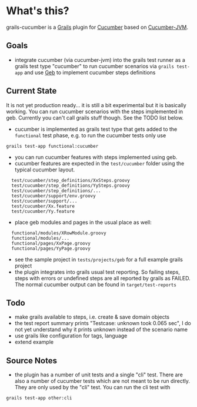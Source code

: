 # What's this? #
grails-cucumber is a [Grails](http://grails.org) plugin for [Cucumber](http://cukes.info)
based on [Cucumber-JVM](https://github.com/cucumber/cucumber-jvm).

## Goals ##
* integrate cucumber (via cucumber-jvm) into the grails test runner as a grails test type
  "cucumber" to run cucumber scenarios via `grails test-app` and use [Geb](http://www.gebish.org/)
  to implement cucumber steps definitions

## Current State ##
It is not yet production ready... it is still a bit experimental but it is basically working. You
can run cucumber scenarios with the steps implemented in geb. Currently you can't call grails stuff
though. See the TODO list below.

* cucumber is implemented as grails test type that gets added to the `functional` test phase, e.g.
to run the cucumber tests only use

```
grails test-app functional:cucumber
```

* you can run cucumber features with steps implemented using geb.
* cucumber features are expected in the `test/cucumber` folder using the typical cucumber
layout.

```
  test/cucumber/step_definitions/XxSteps.groovy
  test/cucumber/step_definitions/YySteps.groovy
  test/cucumber/step_definitions/...
  test/cucumber/support/env.groovy
  test/cucumber/support/...
  test/cucumber/Xx.feature
  test/cucumber/Yy.feature
```
* place geb modules and pages in the usual place as well:

```
  functional/modules/XRowModule.groovy
  functional/modules/...
  functional/pages/XxPage.groovy
  functional/pages/YyPage.groovy
```
* see the sample project in `tests/projects/geb` for a full example grails project
* the plugin integrates into grails usual test reporting. So failing steps, steps with errors or
undefined steps are all reported by grails as FAILED. The normal cucumber output can be found in
`target/test-reports`



## Todo ##

* make grails available to steps, i.e. create & save domain objects
* the test report summary prints "Testcase: unknown took 0.065 sec", I do not yet
  understand why it prints unknown instead of the scenario name
* use grails like configuration for tags, language
* extend example

## Source Notes ##

* the plugin has a number of unit tests and a single "cli" test. There are also a number
of cucumber tests which are not meant to be run directly. They are only used by the "cli"
test. You can run the cli test with

```
grails test-app other:cli
```
